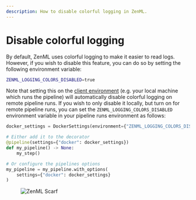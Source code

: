 ```yaml
---
description: How to disable colorful logging in ZenML.
---
```


# Disable colorful logging

By default, ZenML uses colorful logging to make it easier to read logs. However, if you wish to disable this feature, you can do so by setting the following environment variable:

```bash
ZENML_LOGGING_COLORS_DISABLED=true
```

Note that setting this on the [client environment](../../infrastructure-deployment/configure-python-environments/README.md#client-environment-or-the-runner-environment) (e.g. your local machine which runs the pipeline) will automatically disable colorful logging on remote pipeline runs. If you wish to only disable it locally, but turn on for remote pipeline runs, you can set the `ZENML_LOGGING_COLORS_DISABLED` environment variable in your pipeline runs environment as follows:

```python
docker_settings = DockerSettings(environment={"ZENML_LOGGING_COLORS_DISABLED": "false"})

# Either add it to the decorator
@pipeline(settings={"docker": docker_settings})
def my_pipeline() -> None:
    my_step()

# Or configure the pipelines options
my_pipeline = my_pipeline.with_options(
    settings={"docker": docker_settings}
)
```

<!-- For scarf -->
<figure><img alt="ZenML Scarf" referrerpolicy="no-referrer-when-downgrade" src="https://static.scarf.sh/a.png?x-pxid=f0b4f458-0a54-4fcd-aa95-d5ee424815bc" /></figure>
